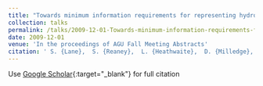 ```yaml
---
title: "Towards minimum information requirements for representing hydrological connectivity at the landscape scale (Invited)"
collection: talks
permalink: /talks/2009-12-01-Towards-minimum-information-requirements-for-representing-hydrological-connectivity-at-the-landscape-scale-Invited
date: 2009-12-01
venue: 'In the proceedings of AGU Fall Meeting Abstracts'
citation: ' S. {Lane},  S. {Reaney},  L. {Heathwaite},  D. {Milledge}, &quot;Towards minimum information requirements for representing hydrological connectivity at the landscape scale (Invited).&quot; In the proceedings of AGU Fall Meeting Abstracts, 2009.'
---
```

Use [Google Scholar](https://scholar.google.com/scholar?q=Towards+minimum+information+requirements+for+representing+hydrological+connectivity+at+the+landscape+scale+(Invited)){:target="_blank"} for full citation